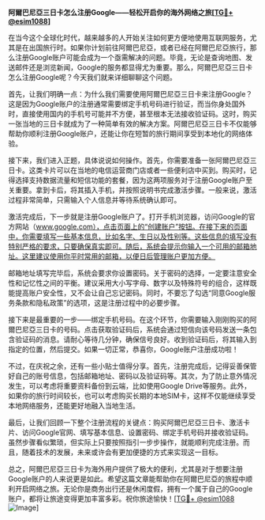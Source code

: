 **阿爾巴尼亞三日卡怎么注册Google——轻松开启你的海外网络之旅[[TG💪+ @esim1088](https://t.me/s/esim1088)]**

在当今这个全球化时代，越来越多的人开始关注如何更方便地使用互联网服务，尤其是在出国旅行时。如果你计划前往阿爾巴尼亞，或者已经在阿爾巴尼亞旅行，那么注册Google账户可能会成为一个亟需解决的问题。毕竟，无论是查询地图、发送邮件还是浏览新闻，Google的服务都显得尤为重要。那么，阿爾巴尼亞三日卡怎么注册Google呢？今天我们就来详细聊聊这个问题。

首先，让我们明确一点：为什么我们需要使用阿爾巴尼亞三日卡来注册Google？这是因为Google账户的注册通常需要绑定手机号码进行验证，而当你身处国外时，直接使用国内的手机号可能并不方便，甚至根本无法接收验证码。这时，购买一张当地的三日卡就成为了一种简单有效的解决方案。阿爾巴尼亞三日卡不仅能够帮助你顺利注册Google账户，还能让你在短暂的旅行期间享受到本地化的网络体验。

接下来，我们进入正题，具体说说如何操作。首先，你需要准备一张阿爾巴尼亞三日卡。这类卡片可以在当地的电信运营商门店或者一些便利店中买到。购买时，记得选择支持数据流量和短信功能的套餐，因为这两项服务对于注册Google账户至关重要。拿到卡后，将其插入手机，并按照说明书完成激活步骤。一般来说，激活过程非常简单，只需输入个人信息并等待系统确认即可。

激活完成后，下一步就是注册Google账户了。打开手机浏览器，访问Google的官方网站（www.google.com），点击页面上的“创建账户”按钮。在接下来的页面中，你需要填写一些基本信息，比如名字、生日以及性别等。这些信息的填写没有特别严格的要求，只要确保真实即可。随后，系统会提示你输入一个可用的邮箱地址。这里建议使用你平时常用的邮箱，以便日后管理账户更加方便。

邮箱地址填写完毕后，系统会要求你设置密码。关于密码的选择，一定要注意安全性和记忆性之间的平衡。建议采用大小写字母、数字以及特殊符号的组合，这样既能提高账户安全性，又不会让自己忘记密码。同时，不要忘了勾选“同意Google服务条款和隐私政策”的选项，这是注册过程中的必要步骤。

接下来是最重要的一步——绑定手机号码。在这个环节，你需要输入刚刚购买的阿爾巴尼亞三日卡的号码。点击获取验证码后，系统会通过短信向该号码发送一条包含验证码的消息。请耐心等待几分钟，确保信号良好。收到验证码后，将其输入到指定的位置，然后提交。如果一切正常，恭喜你，Google账户注册成功啦！

不过，在庆祝之余，还有一些小贴士值得分享。首先，注册完成后，记得妥善保管好自己的账号信息，包括邮箱地址、密码以及验证码等。其次，为了防止意外情况发生，可以考虑将重要资料备份到云端，比如使用Google Drive等服务。此外，如果你的旅行时间较长，也可以考虑购买长期的本地SIM卡，这样不仅能继续享受本地网络服务，还能更好地融入当地生活。

最后，让我们回顾一下整个注册流程的关键点：购买阿爾巴尼亞三日卡、激活卡片、访问Google官网、填写基本信息、设置密码、绑定手机号码并接收验证码。虽然步骤看似繁琐，但实际上只要按照指引一步步操作，就能顺利完成注册。而且，随着技术的发展，未来或许会有更加便捷的方式来实现这一目标。

总之，阿爾巴尼亞三日卡为海外用户提供了极大的便利，尤其是对于想要注册Google账户的人来说更是如此。希望这篇文章能帮助你在阿爾巴尼亞的旅程中顺利开启网络之旅。无论你是商务出行还是休闲度假，拥有一个属于自己的Google账户，都将让旅途变得更加丰富多彩。祝你旅途愉快！[[TG💪+ @esim1088](https://t.me/s/esim1088) ![Image](https://i.postimg.cc/4NQfJmqS/Snipaste-2025-05-13-00-14-12.png)]